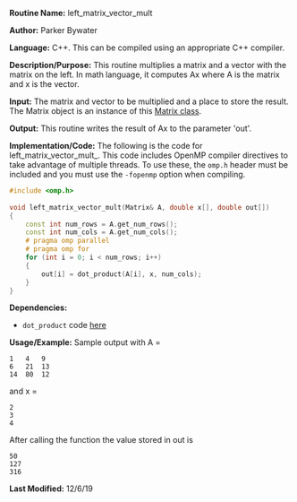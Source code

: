 **Routine Name:** left\_matrix\_vector\_mult

**Author:** Parker Bywater

**Language:** C++. This can be compiled using an appropriate C++ compiler. 

**Description/Purpose:** This routine multiplies a matrix and a vector with the matrix on the left.
In math language, it computes Ax where A is the matrix and x is the vector. 

**Input:** The matrix and vector to be multiplied and a place to store the result. The Matrix object is an instance of this [Matrix class](../src/Matrix.cpp).
 
**Output:** This routine writes the result of Ax to the parameter 'out'.  

**Implementation/Code:** The following is the code for left\_matrix\_vector\_mult\_. This code includes OpenMP compiler directives to take advantage of multiple threads. To use these, the `omp.h` header
must be included and you must use the `-fopenmp` option when compiling.   

```C++
#include <omp.h>
 
void left_matrix_vector_mult(Matrix& A, double x[], double out[])
{ 
    const int num_rows = A.get_num_rows(); 
    const int num_cols = A.get_num_cols(); 
    # pragma omp parallel 
    # pragma omp for
    for (int i = 0; i < num_rows; i++)
    {
        out[i] = dot_product(A[i], x, num_cols);
    }    
}
```
**Dependencies:**
* `dot_product` code [here](./dot_product.md)


**Usage/Example:** Sample output with A =   

    1   4   9
    6   21  13
    14  80  12

and x = 
    
    2
    3 
    4

After calling the function the value stored in out is  
    
    50
    127
    316

**Last Modified:** 12/6/19 
